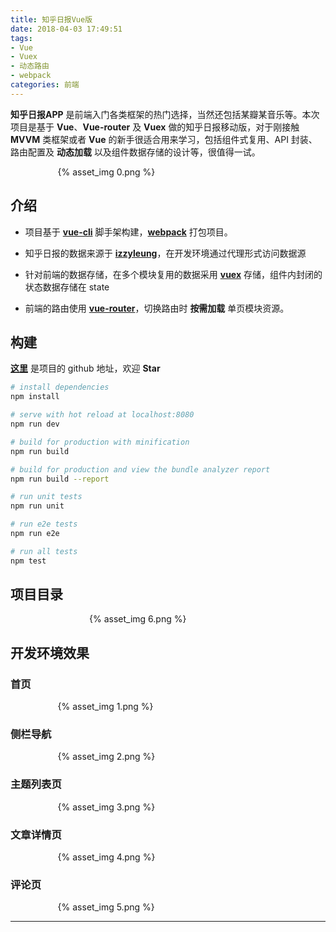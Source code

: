 ```yaml
---
title: 知乎日报Vue版
date: 2018-04-03 17:49:51
tags:
- Vue
- Vuex
- 动态路由
- webpack
categories: 前端
---
```


__知乎日报APP__ 是前端入门各类框架的热门选择，当然还包括某瓣某音乐等。本次项目是基于 __Vue__、__Vue-router__ 及 __Vuex__ 做的知乎日报移动版，对于刚接触 __MVVM__ 类框架或者 __Vue__ 的新手很适合用来学习，包括组件式复用、API 封装、路由配置及 __动态加载__ 以及组件数据存储的设计等，很值得一试。

<div style="max-width:70%;margin:auto">{% asset_img 0.png %}</div>

<!-- more -->

## 介绍

* 项目基于 __[vue-cli](https://github.com/vuejs/vue-cli)__ 脚手架构建，__[webpack](https://webpack.js.org/guides/get-started/)__ 打包项目。

* 知乎日报的数据来源于 __[izzyleung](https://github.com/izzyleung/ZhihuDailyPurify/wiki/知乎日报-API-分析)__，在开发环境通过代理形式访问数据源

* 针对前端的数据存储，在多个模块复用的数据采用 __[vuex](https://vuex.vuejs.org/)__ 存储，组件内封闭的状态数据存储在 state

* 前端的路由使用 __[vue-router](http://router.vuejs.org/en/)__，切换路由时 __按需加载__ 单页模块资源。

## 构建

__[这里](https://github.com/1349279985/zhihudaily-vue2)__ 是项目的 github 地址，欢迎 __Star__

``` bash
# install dependencies
npm install

# serve with hot reload at localhost:8080
npm run dev

# build for production with minification
npm run build

# build for production and view the bundle analyzer report
npm run build --report

# run unit tests
npm run unit

# run e2e tests
npm run e2e

# run all tests
npm test
```

## 项目目录

<div style="width:50%;margin:auto">{% asset_img 6.png %}</div>

## 开发环境效果

### 首页

<div style="width:70%;margin:auto">{% asset_img 1.png %}</div>

### 侧栏导航

<div style="width:70%;margin:auto">{% asset_img 2.png %}</div>

### 主题列表页

<div style="width:70%;margin:auto">{% asset_img 3.png %}</div>

### 文章详情页

<div style="width:70%;margin:auto">{% asset_img 4.png %}</div>

### 评论页

<div style="width:70%;margin:auto">{% asset_img 5.png %}</div>

------